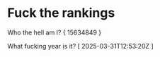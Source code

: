 # Fuck the rankings

Who the hell am I?
{ 15634849 }

What fucking year is it?
[ 2025-03-31T12:53:20Z ]
